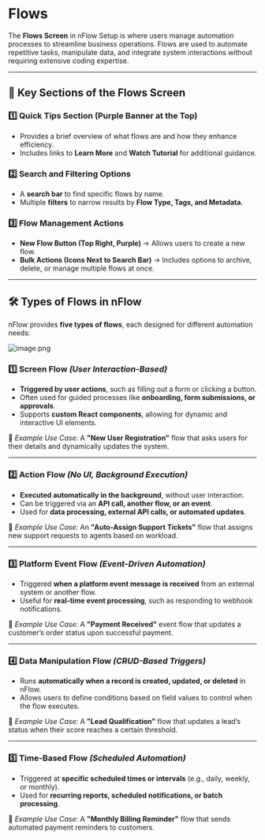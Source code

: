 # Flows

The **Flows Screen** in nFlow Setup is where users manage automation processes to streamline business operations. Flows are used to automate repetitive tasks, manipulate data, and integrate system interactions without requiring extensive coding expertise.

---

## **📌 Key Sections of the Flows Screen**

### **1️⃣ Quick Tips Section (Purple Banner at the Top)**

- Provides a brief overview of what flows are and how they enhance efficiency.
- Includes links to **Learn More** and **Watch Tutorial** for additional guidance.

### **2️⃣ Search and Filtering Options**

- A **search bar** to find specific flows by name.
- Multiple **filters** to narrow results by **Flow Type, Tags, and Metadata**.

### **3️⃣ Flow Management Actions**

- **New Flow Button (Top Right, Purple)** → Allows users to create a new flow.
- **Bulk Actions (Icons Next to Search Bar)** → Includes options to archive, delete, or manage multiple flows at once.

---

## **🛠 Types of Flows in nFlow**

nFlow provides **five types of flows**, each designed for different automation needs:

![image.png](Flows%201c820e86a544813aa601c8372d42e6c8/image.png)

### **1️⃣ Screen Flow** *(User Interaction-Based)*

- **Triggered by user actions**, such as filling out a form or clicking a button.
- Often used for guided processes like **onboarding, form submissions, or approvals**.
- Supports **custom React components**, allowing for dynamic and interactive UI elements.

📌 *Example Use Case:* A **"New User Registration"** flow that asks users for their details and dynamically updates the system.

---

### **2️⃣ Action Flow** *(No UI, Background Execution)*

- **Executed automatically in the background**, without user interaction.
- Can be triggered via an **API call, another flow, or an event**.
- Used for **data processing, external API calls, or automated updates**.

📌 *Example Use Case:* An **"Auto-Assign Support Tickets"** flow that assigns new support requests to agents based on workload.

---

### **3️⃣ Platform Event Flow** *(Event-Driven Automation)*

- Triggered **when a platform event message is received** from an external system or another flow.
- Useful for **real-time event processing**, such as responding to webhook notifications.

📌 *Example Use Case:* A **"Payment Received"** event flow that updates a customer’s order status upon successful payment.

---

### **4️⃣ Data Manipulation Flow** *(CRUD-Based Triggers)*

- Runs **automatically when a record is created, updated, or deleted** in nFlow.
- Allows users to define conditions based on field values to control when the flow executes.

📌 *Example Use Case:* A **"Lead Qualification"** flow that updates a lead’s status when their score reaches a certain threshold.

---

### **5️⃣ Time-Based Flow** *(Scheduled Automation)*

- Triggered at **specific scheduled times or intervals** (e.g., daily, weekly, or monthly).
- Used for **recurring reports, scheduled notifications, or batch processing**.

📌 *Example Use Case:* A **"Monthly Billing Reminder"** flow that sends automated payment reminders to customers.